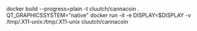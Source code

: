 docker build --progress=plain -t cluutch/cannacoin .
QT_GRAPHICSSYSTEM="native" docker run -it -e DISPLAY=$DISPLAY -v /tmp/.X11-unix:/tmp/.X11-unix cluutch/cannacoin
